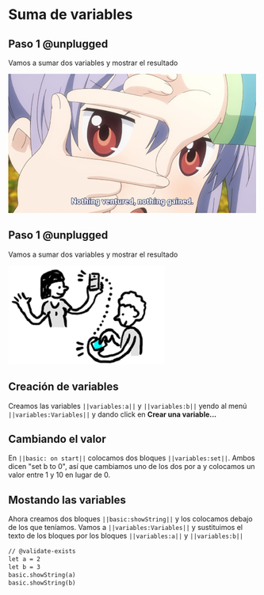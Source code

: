 # Suma de variables

## Paso 1 @unplugged

Vamos a sumar dos variables y mostrar el resultado

![Renge](/static/tutorials/example.jpg)


## Paso 1 @unplugged

Vamos a sumar dos variables y mostrar el resultado

![Microbit](/static/tutorials/a9-radio.png)

## Creación de variables

Creamos las variables ``||variables:a||`` y ``||variables:b||`` yendo al menú ``||variables:Variables||`` y dando click en **Crear una variable...**



## Cambiando el valor

En ``||basic: on start||`` colocamos  dos bloques ``||variables:set||``. Ambos dicen "set b to 0", así que cambiamos uno de los dos por a y colocamos un valor entre 1 y 10 en lugar de 0.




## Mostando las variables

Ahora creamos dos bloques ``||basic:showString||`` y los colocamos debajo de los que teníamos.
Vamos a  ``||variables:Variables||`` y sustituimos el texto de los bloques por los bloques ``||variables:a||`` y  ``||variables:b||`` 

```blocks
// @validate-exists
let a = 2
let b = 3
basic.showString(a)
basic.showString(b)
```

